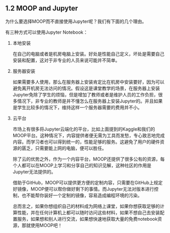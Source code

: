 ## 1.2 MOOP and Jupyter

   为什么要选择MOOP而不直接使用Jupyter呢？我们有下面的几个理由。

   有三种方式可以使用Jupyter Notebook：

1. 本地安装

    在自己的电脑或者是机房电脑上安装。好处是性能自己定义，坏处是需要自己安装和配置，这对于非专业的人员来说可能并不简单。

2. 服务器安装

    如果需要多人使用，那么在服务器上安装肯定比在机房中安装要好，因为可以避免离开机房无法访问的情况。假设这是课堂教学的场景，在服务器上安装Jupyter免除了学生的烦恼，但是增加了教师或者是维护人员的工作负担，很多情况下，非专业的教师是并不懂怎么在服务器上安装Jupyter的。并且如果是学生比较多的情况下，维持这样一个服务器需要的费用并不小。

3. 云平台

    市场上有很多将Jupyter云端化的平台，比如上面提到的Kaggle和我们的MOOP平台。这种情况下，内容提供者便无需为工具而发愁，专心致志地完成内容。而学习者也可以得到统一的，性能足够的服务。这避免了用户的硬件资源的匮乏，只需要能上网的电脑，便可以胜任。

    除了云的优势之外，作为一个内容平台，MOOP还提供了很多公有的资源，每个人都可以在MOOP上学习和分享自己的知识见解，这种社区的作用是Jupyter无法提供的。

    借助于GitHub，MOOP可以提供更方便的定制内容，只需要在GitHub上规定好镜像，MOOP便可以帮你做好剩下的事情。而Jupyter无法对版本进行控制，也不能帮你装好一个定制的镜像，容易造成编程环境的污染。

    总而言之，如果你想组织自己的材料成为网络上课堂，如果你想获取足够的计算性能，并在任何计算机上都可以随时访问这些材料，如果不想自己去安装配置服务，如果想和别人进行交流，如果想快速地获取大量的免费notebook资源，那就使用MOOP吧！

